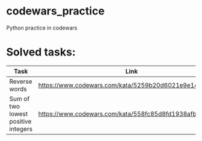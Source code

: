 # codewars_practice
Python practice in codewars

# Solved tasks:
| Task 			| Link 													 |
| ---- 			| ---- 													 |
| Reverse words | https://www.codewars.com/kata/5259b20d6021e9e14c0010d4 |
| Sum of two lowest positive integers | https://www.codewars.com/kata/558fc85d8fd1938afb000014 |
